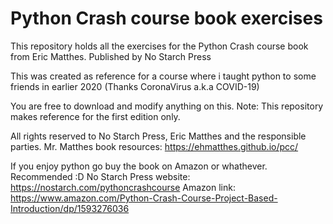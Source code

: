 # Python Crash course book exercises

This repository holds all the exercises for the Python Crash course book from Eric Matthes. Published by No Starch Press

This was created as reference for a course where i taught python to some friends in earlier 2020 (Thanks CoronaVirus a.k.a COVID-19)

You are free to download and modify anything on this.
Note: This repository makes reference for the first edition only.

All rights reserved to No Starch Press, Eric Matthes and the responsible parties.
Mr. Matthes book resources: <https://ehmatthes.github.io/pcc/>

If you enjoy python go buy the book on Amazon or whathever. Recommended :D
No Starch Press website: <https://nostarch.com/pythoncrashcourse>
Amazon link: <https://www.amazon.com/Python-Crash-Course-Project-Based-Introduction/dp/1593276036>
